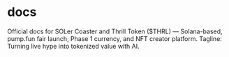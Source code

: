 # docs
Official docs for SOLer Coaster and Thrill Token ($THRL) — Solana-based, pump.fun fair launch, Phase 1 currency, and NFT creator platform. Tagline: Turning live hype into tokenized value with AI.
